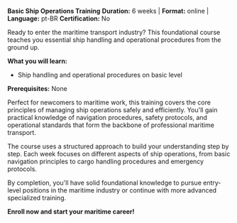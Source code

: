 **Basic Ship Operations Training**
**Duration:** 6 weeks | **Format:** online | **Language:** pt-BR
**Certification:** No

Ready to enter the maritime transport industry? This foundational course teaches you essential ship handling and operational procedures from the ground up.

**What you will learn:**
- Ship handling and operational procedures on basic level

**Prerequisites:**
None

Perfect for newcomers to maritime work, this training covers the core principles of managing ship operations safely and efficiently. You'll gain practical knowledge of navigation procedures, safety protocols, and operational standards that form the backbone of professional maritime transport.

The course uses a structured approach to build your understanding step by step. Each week focuses on different aspects of ship operations, from basic navigation principles to cargo handling procedures and emergency protocols.

By completion, you'll have solid foundational knowledge to pursue entry-level positions in the maritime industry or continue with more advanced specialized training.

**Enroll now and start your maritime career!**